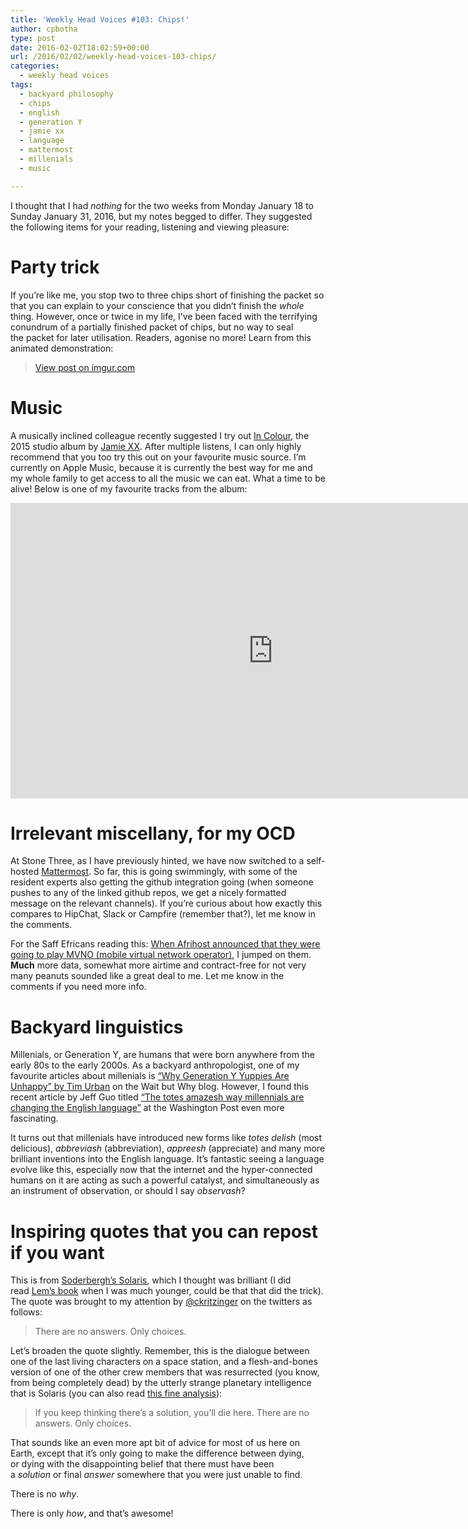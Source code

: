 ```yaml
---
title: 'Weekly Head Voices #103: Chips!'
author: cpbotha
type: post
date: 2016-02-02T18:02:59+00:00
url: /2016/02/02/weekly-head-voices-103-chips/
categories:
  - weekly head voices
tags:
  - backyard philosophy
  - chips
  - english
  - generation Y
  - jamie xx
  - language
  - mattermost
  - millenials
  - music

---
```

I thought that I had _nothing_ for the two weeks from Monday January 18 to Sunday January 31, 2016, but my notes begged to differ. They suggested the following items for your reading, listening and viewing pleasure:

# Party trick

If you&#8217;re like me, you stop two to three chips short of finishing the packet so that you can explain to your conscience that you didn&#8217;t finish the _whole_ thing. However, once or twice in my life, I&#8217;ve been faced with the terrifying conundrum of a partially finished packet of chips, but no way to seal the packet for later utilisation. Readers, agonise no more! Learn from this animated demonstration:

<blockquote class="imgur-embed-pub" lang="en" data-id="ZZwR7cQ" data-context="false">
  <p>
    <a href="//imgur.com/ZZwR7cQ">View post on imgur.com</a>
  </p>
</blockquote>



# Music

A musically inclined colleague recently suggested I try out [In Colour][1], the 2015 studio album by [Jamie XX][2]. After multiple listens, I can only highly recommend that you too try this out on your favourite music source. I&#8217;m currently on Apple Music, because it is currently the best way for me and my whole family to get access to all the music we can eat. What a time to be alive! Below is one of my favourite tracks from the album:

<div class="jetpack-video-wrapper">
  <span class="embed-youtube" style="text-align:center; display: block;"><iframe class='youtube-player' type='text/html' width='840' height='473' src='https://www.youtube.com/embed/cumIVrQN5QM?version=3&#038;rel=1&#038;fs=1&#038;autohide=2&#038;showsearch=0&#038;showinfo=1&#038;iv_load_policy=1&#038;wmode=transparent' allowfullscreen='true' style='border:0;'></iframe></span>
</div>

# Irrelevant miscellany, for my OCD

At Stone Three, as I have previously hinted, we have now switched to a self-hosted [Mattermost][3]. So far, this is going swimmingly, with some of the resident experts also getting the github integration going (when someone pushes to any of the linked github repos, we get a nicely formatted message on the relevant channels). If you&#8217;re curious about how exactly this compares to HipChat, Slack or Campfire (remember that?), let me know in the comments.

For the Saff Efricans reading this: [When Afrihost announced that they were going to play MVNO (mobile virtual network operator)][4], I jumped on them. **Much** more data, somewhat more airtime and contract-free for not very many peanuts sounded like a great deal to me. Let me know in the comments if you need more info.

# Backyard linguistics

Millenials, or Generation Y, are humans that were born anywhere from the early 80s to the early 2000s. As a backyard anthropologist, one of my favourite articles about millenials is [&#8220;Why Generation Y Yuppies Are Unhappy&#8221; by Tim Urban][5] on the Wait but Why blog. However, I found this recent article by Jeff Guo titled [&#8220;The totes amazesh way millennials are changing the English language&#8221;][6] at the Washington Post even more fascinating.

It turns out that millenials have introduced new forms like _totes delish_ (most delicious), _abbreviash_ (abbreviation), _appreesh_ (appreciate) and many more brilliant inventions into the English language. It&#8217;s fantastic seeing a language evolve like this, especially now that the internet and the hyper-connected humans on it are acting as such a powerful catalyst, and simultaneously as an instrument of observation, or should I say _observash_?

# Inspiring quotes that you can repost if you want

This is from [Soderbergh&#8217;s Solaris][7], which I thought was brilliant (I did read [Lem&#8217;s book][8] when I was much younger, could be that that did the trick). The quote was brought to my attention by [@ckritzinger][9] on the twitters as follows:

> There are no answers. Only choices.

Let&#8217;s broaden the quote slightly. Remember, this is the dialogue between one of the last living characters on a space station, and a flesh-and-bones version of one of the other crew members that was resurrected (you know, from being completely dead) by the utterly strange planetary intelligence that is Solaris (you can also read [this fine analysis][10]):

> If you keep thinking there’s a solution, you’ll die here. There are no answers. Only choices.

That sounds like an even more apt bit of advice for most of us here on Earth, except that it&#8217;s only going to make the difference between dying, or dying with the disappointing belief that there must have been a _solution_ or final _answer_ somewhere that you were just unable to find.

There is no _why_.

There is only _how_, and that&#8217;s awesome!

 [1]: http://pitchfork.com/reviews/albums/20458-in-colour/
 [2]: http://www.jamiexx.com/#order
 [3]: http://www.mattermost.org/
 [4]: http://www.afrihost.com/landing/mobile/
 [5]: http://waitbutwhy.com/2013/09/why-generation-y-yuppies-are-unhappy.html
 [6]: https://www.washingtonpost.com/news/wonk/wp/2016/01/13/the-totes-amazesh-way-millennials-are-changing-the-english-language/
 [7]: http://www.imdb.com/title/tt0307479/?ref_=fn_al_tt_1
 [8]: https://en.wikipedia.org/wiki/Solaris_(novel)
 [9]: https://twitter.com/ckritzinger
 [10]: http://www.rifters.com/crawl/?p=5566
